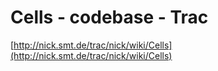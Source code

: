 <!--
id: 361605
link: http://tumblr.atmos.org/post/361605/cells-codebase-trac
slug: cells-codebase-trac
date: Mon Mar 26 2007 13:09:34 GMT-0700 (PDT)
publish: 2007-03-026
tags: 
title: Cells - codebase - Trac
-->


Cells - codebase - Trac
=======================

[http://nick.smt.de/trac/nick/wiki/Cells](http://nick.smt.de/trac/nick/wiki/Cells)

